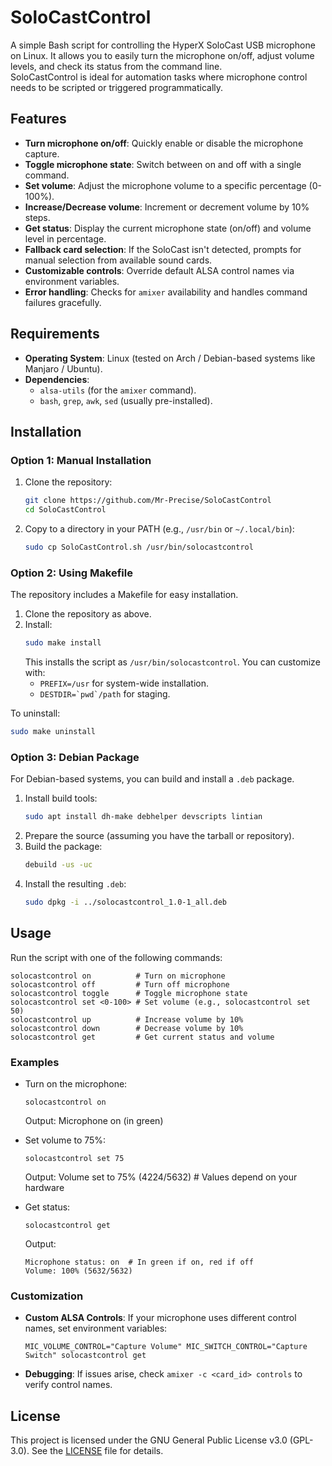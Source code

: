 # SoloCastControl

A simple Bash script for controlling the HyperX SoloCast USB microphone on Linux. It allows you to easily turn the microphone on/off, adjust volume levels, and check its status from the command line.  
SoloCastControl is ideal for automation tasks where microphone control needs to be scripted or triggered programmatically.

## Features

- **Turn microphone on/off**: Quickly enable or disable the microphone capture.
- **Toggle microphone state**: Switch between on and off with a single command.
- **Set volume**: Adjust the microphone volume to a specific percentage (0-100%).
- **Increase/Decrease volume**: Increment or decrement volume by 10% steps.
- **Get status**: Display the current microphone state (on/off) and volume level in percentage.
- **Fallback card selection**: If the SoloCast isn't detected, prompts for manual selection from available sound cards.
- **Customizable controls**: Override default ALSA control names via environment variables.
- **Error handling**: Checks for `amixer` availability and handles command failures gracefully.

## Requirements

- **Operating System**: Linux (tested on Arch / Debian-based systems like Manjaro / Ubuntu).
- **Dependencies**:
  - `alsa-utils` (for the `amixer` command).
  - `bash`, `grep`, `awk`, `sed` (usually pre-installed).

## Installation

### Option 1: Manual Installation
1. Clone the repository:
   ```bash
   git clone https://github.com/Mr-Precise/SoloCastControl
   cd SoloCastControl
   ```
2. Copy to a directory in your PATH (e.g., `/usr/bin` or `~/.local/bin`):
   ```bash
   sudo cp SoloCastControl.sh /usr/bin/solocastcontrol
   ```

### Option 2: Using Makefile
The repository includes a Makefile for easy installation.
1. Clone the repository as above.
2. Install:
   ```bash
   sudo make install
   ```
   This installs the script as `/usr/bin/solocastcontrol`. You can customize with:
   - `PREFIX=/usr` for system-wide installation.
   - ``DESTDIR=`pwd`/path`` for staging.

To uninstall:
```bash
sudo make uninstall
```

### Option 3: Debian Package
For Debian-based systems, you can build and install a `.deb` package.
1. Install build tools:
   ```bash
   sudo apt install dh-make debhelper devscripts lintian
   ```
2. Prepare the source (assuming you have the tarball or repository).
3. Build the package:
   ```bash
   debuild -us -uc
   ```
4. Install the resulting `.deb`:
   ```bash
   sudo dpkg -i ../solocastcontrol_1.0-1_all.deb
   ```

## Usage

Run the script with one of the following commands:

```
solocastcontrol on          # Turn on microphone
solocastcontrol off         # Turn off microphone
solocastcontrol toggle      # Toggle microphone state
solocastcontrol set <0-100> # Set volume (e.g., solocastcontrol set 50)
solocastcontrol up          # Increase volume by 10%
solocastcontrol down        # Decrease volume by 10%
solocastcontrol get         # Get current status and volume
```

### Examples
- Turn on the microphone:
  ```
  solocastcontrol on
  ```
  Output: Microphone on (in green)

- Set volume to 75%:
  ```
  solocastcontrol set 75
  ```
  Output: Volume set to 75% (4224/5632)  # Values depend on your hardware

- Get status:
  ```
  solocastcontrol get
  ```
  Output:
  ```
  Microphone status: on  # In green if on, red if off
  Volume: 100% (5632/5632)
  ```

### Customization
- **Custom ALSA Controls**: If your microphone uses different control names, set environment variables:
  ```
  MIC_VOLUME_CONTROL="Capture Volume" MIC_SWITCH_CONTROL="Capture Switch" solocastcontrol get
  ```
- **Debugging**: If issues arise, check `amixer -c <card_id> controls` to verify control names.

## License

This project is licensed under the GNU General Public License v3.0 (GPL-3.0). See the [LICENSE](LICENSE) file for details.
